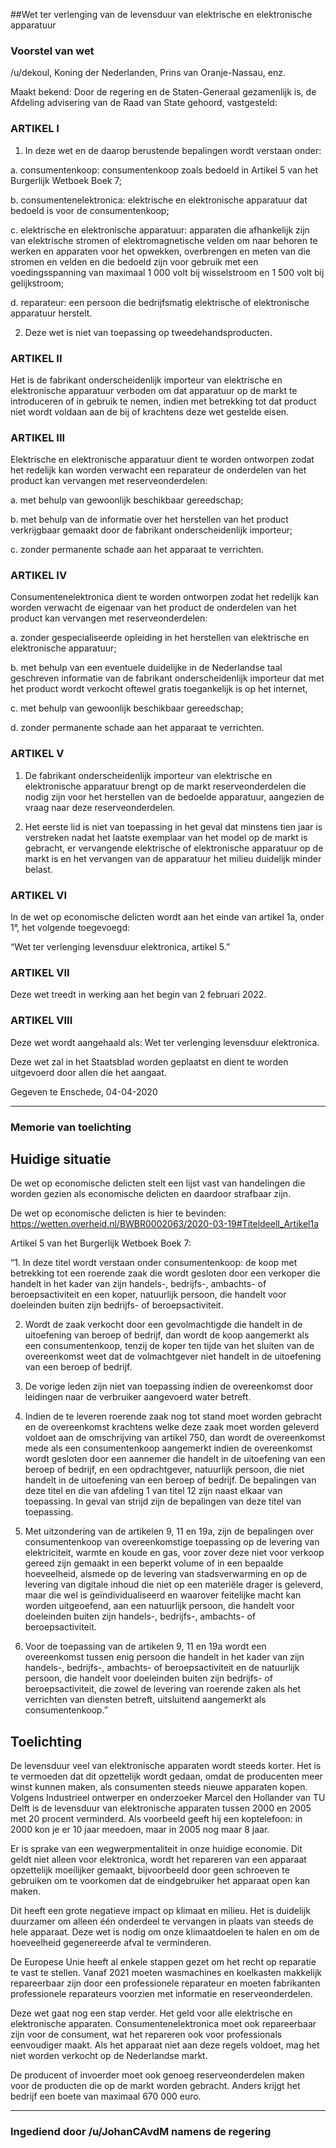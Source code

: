 ##Wet ter verlenging van de levensduur van elektrische en elektronische apparatuur 
 
### Voorstel van wet

/u/dekoul, Koning der Nederlanden, Prins van Oranje-Nassau, enz.

Maakt bekend: Door de regering en de Staten-Generaal gezamenlijk is, de Afdeling advisering van de Raad van State gehoord, vastgesteld:

### ARTIKEL I

1. In deze wet en de daarop berustende bepalingen wordt verstaan onder:

a. consumentenkoop: consumentenkoop zoals bedoeld in Artikel 5 van het Burgerlijk Wetboek Boek 7;

b. consumentenelektronica: elektrische en elektronische apparatuur dat bedoeld is voor de consumentenkoop;

c. elektrische en elektronische apparatuur: apparaten die afhankelijk zijn van elektrische stromen of elektromagnetische velden om naar behoren te werken en apparaten voor het opwekken, overbrengen en meten van die stromen en velden en die bedoeld zijn voor gebruik met een voedingsspanning van maximaal 1 000 volt bij wisselstroom en 1 500 volt bij gelijkstroom;

d. reparateur: een persoon die bedrijfsmatig elektrische of elektronische apparatuur herstelt.

2. Deze wet is niet van toepassing op tweedehandsproducten.

### ARTIKEL II

Het is de fabrikant onderscheidenlijk importeur van elektrische en elektronische apparatuur verboden om dat apparatuur op de markt te introduceren of in gebruik te nemen, indien met betrekking tot dat product niet wordt voldaan aan de bij of krachtens deze wet gestelde eisen.

### ARTIKEL III

Elektrische en elektronische apparatuur dient te worden ontworpen zodat het redelijk kan worden verwacht een reparateur de onderdelen van het product kan vervangen met reserveonderdelen:

a. met behulp van gewoonlijk beschikbaar gereedschap;

b. met behulp van de informatie over het herstellen van het product verkrijgbaar gemaakt door de fabrikant onderscheidenlijk importeur;

c. zonder permanente schade aan het apparaat te verrichten.

### ARTIKEL IV

Consumentenelektronica dient te worden ontworpen zodat het redelijk kan worden verwacht de eigenaar van het product de onderdelen van het product kan vervangen met reserveonderdelen:

a. zonder gespecialiseerde opleiding in het herstellen van elektrische en elektronische apparatuur;

b. met behulp van een eventuele duidelijke in de Nederlandse taal geschreven informatie van de fabrikant onderscheidenlijk importeur dat met het product wordt verkocht oftewel gratis toegankelijk is op het internet,

c. met behulp van gewoonlijk beschikbaar gereedschap;

d. zonder permanente schade aan het apparaat te verrichten.

### ARTIKEL V

1. De fabrikant onderscheidenlijk importeur van elektrische en elektronische apparatuur brengt op de markt reserveonderdelen die nodig zijn voor het herstellen van de bedoelde apparatuur, aangezien de vraag naar deze reserveonderdelen.

2. Het eerste lid is niet van toepassing in het geval dat minstens tien jaar is verstreken nadat het laatste exemplaar van het model op de markt is gebracht, er vervangende elektrische of elektronische apparatuur op de markt is en het vervangen van de apparatuur het milieu duidelijk minder belast.

### ARTIKEL VI

In de wet op economische delicten wordt aan het einde van artikel 1a, onder 1°, het volgende toegevoegd:

“Wet ter verlenging levensduur elektronica, artikel 5.”

### ARTIKEL VII

Deze wet treedt in werking aan het begin van 2 februari 2022.

### ARTIKEL VIII

Deze wet wordt aangehaald als: Wet ter verlenging levensduur elektronica.

Deze wet zal in het Staatsblad worden geplaatst en dient te worden uitgevoerd door allen die het aangaat.

Gegeven te Enschede, 04-04-2020

---
### Memorie van toelichting

## Huidige situatie

De wet op economische delicten stelt een lijst vast van handelingen die worden gezien als economische delicten en daardoor strafbaar zijn.

De wet op economische delicten is hier te bevinden: https://wetten.overheid.nl/BWBR0002063/2020-03-19#TiteldeelI_Artikel1a

Artikel 5 van het Burgerlijk Wetboek Boek 7:

“1. In deze titel wordt verstaan onder consumentenkoop: de koop met betrekking tot een roerende zaak die wordt gesloten door een verkoper die handelt in het kader van zijn handels-, bedrijfs-, ambachts- of beroepsactiviteit en een koper, natuurlijk persoon, die handelt voor doeleinden buiten zijn bedrijfs- of beroepsactiviteit.

2. Wordt de zaak verkocht door een gevolmachtigde die handelt in de uitoefening van beroep of bedrijf, dan wordt de koop aangemerkt als een consumentenkoop, tenzij de koper ten tijde van het sluiten van de overeenkomst weet dat de volmachtgever niet handelt in de uitoefening van een beroep of bedrijf.

3. De vorige leden zijn niet van toepassing indien de overeenkomst door leidingen naar de verbruiker aangevoerd water betreft.

4. Indien de te leveren roerende zaak nog tot stand moet worden gebracht en de overeenkomst krachtens welke deze zaak moet worden geleverd voldoet aan de omschrijving van artikel 750, dan wordt de overeenkomst mede als een consumentenkoop aangemerkt indien de overeenkomst wordt gesloten door een aannemer die handelt in de uitoefening van een beroep of bedrijf, en een opdrachtgever, natuurlijk persoon, die niet handelt in de uitoefening van een beroep of bedrijf. De bepalingen van deze titel en die van afdeling 1 van titel 12 zijn naast elkaar van toepassing. In geval van strijd zijn de bepalingen van deze titel van toepassing.

5. Met uitzondering van de artikelen 9, 11 en 19a, zijn de bepalingen over consumentenkoop van overeenkomstige toepassing op de levering van elektriciteit, warmte en koude en gas, voor zover deze niet voor verkoop gereed zijn gemaakt in een beperkt volume of in een bepaalde hoeveelheid, alsmede op de levering van stadsverwarming en op de levering van digitale inhoud die niet op een materiële drager is geleverd, maar die wel is geïndividualiseerd en waarover feitelijke macht kan worden uitgeoefend, aan een natuurlijk persoon, die handelt voor doeleinden buiten zijn handels-, bedrijfs-, ambachts- of beroepsactiviteit.

6. Voor de toepassing van de artikelen 9, 11 en 19a wordt een overeenkomst tussen enig persoon die handelt in het kader van zijn handels-, bedrijfs-, ambachts- of beroepsactiviteit en de natuurlijk persoon, die handelt voor doeleinden buiten zijn bedrijfs- of beroepsactiviteit, die zowel de levering van roerende zaken als het verrichten van diensten betreft, uitsluitend aangemerkt als consumentenkoop.”

## Toelichting

De levensduur veel van elektronische apparaten wordt steeds korter. Het is te vermoeden dat dit opzettelijk wordt gedaan, omdat de producenten meer winst kunnen maken, als consumenten steeds nieuwe apparaten kopen. Volgens Industrieel ontwerper en onderzoeker Marcel den Hollander van TU Delft is de levensduur van elektronische apparaten tussen 2000 en 2005 met 20 procent verminderd. Als voorbeeld geeft hij een koptelefoon: in 2000 kon je er 10 jaar meedoen, maar in 2005 nog maar 8 jaar.

Er is sprake van een wegwerpmentaliteit in onze huidige economie. Dit geldt niet alleen voor elektronica, wordt het repareren van een apparaat opzettelijk moeilijker gemaakt, bijvoorbeeld door geen schroeven te gebruiken om te voorkomen dat de eindgebruiker het apparaat open kan maken. 

Dit heeft een grote negatieve impact op klimaat en milieu. Het is duidelijk duurzamer om alleen één onderdeel te vervangen in plaats van steeds de hele apparaat. Deze wet is nodig om onze klimaatdoelen te halen en om de hoeveelheid gegenereerde afval te verminderen.

De Europese Unie heeft al enkele stappen gezet om het recht op reparatie te vast te stellen. Vanaf 2021 moeten wasmachines en koelkasten makkelijk repareerbaar zijn door een professionele reparateur en moeten fabrikanten professionele reparateurs voorzien met informatie en reserveonderdelen.

Deze wet gaat nog een stap verder. Het geld voor alle elektrische en elektronische apparaten. Consumentenelektronica moet ook repareerbaar zijn voor de consument, wat het repareren ook voor professionals eenvoudiger maakt. Als het apparaat niet aan deze regels voldoet, mag het niet worden verkocht op de Nederlandse markt.

De producent of invoerder moet ook genoeg reserveonderdelen maken voor de producten die op de markt worden gebracht. Anders krijgt het bedrijf een boete van maximaal 670 000 euro.

---

### Ingediend door /u/JohanCAvdM namens de regering